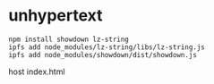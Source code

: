 # unhypertext

```
npm install showdown lz-string
ipfs add node_modules/lz-string/libs/lz-string.js
ipfs add node_modules/showdown/dist/showdown.js
```

host index.html
